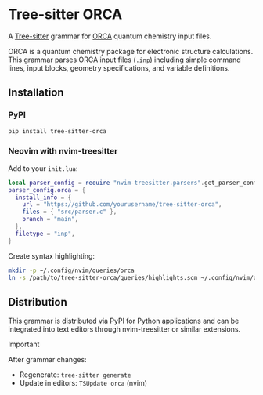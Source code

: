 # Tree-sitter ORCA

A [Tree-sitter](https://tree-sitter.github.io/tree-sitter/) grammar for [ORCA](https://www.faccts.de/orca/) quantum chemistry input files.

ORCA is a quantum chemistry package for electronic structure calculations. This grammar parses ORCA input files (`.inp`) including simple command lines, input blocks, geometry specifications, and variable definitions.

## Installation

### PyPI
```bash
pip install tree-sitter-orca
```

### Neovim with nvim-treesitter

Add to your `init.lua`:

```lua
local parser_config = require "nvim-treesitter.parsers".get_parser_configs()
parser_config.orca = {
  install_info = {
    url = "https://github.com/yourusername/tree-sitter-orca",
    files = { "src/parser.c" },
    branch = "main",
  },
  filetype = "inp",
}
```

Create syntax highlighting:
```bash
mkdir -p ~/.config/nvim/queries/orca
ln -s /path/to/tree-sitter-orca/queries/highlights.scm ~/.config/nvim/queries/orca/highlights.scm
```

## Distribution

This grammar is distributed via PyPI for Python applications and can be integrated into text editors through nvim-treesitter or similar extensions.

> [!important]
> After grammar changes:
> - Regenerate: `tree-sitter generate`
> - Update in editors: `TSUpdate orca` (nvim)
